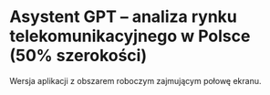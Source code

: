 # Asystent GPT – analiza rynku telekomunikacyjnego w Polsce (50% szerokości)

Wersja aplikacji z obszarem roboczym zajmującym połowę ekranu.